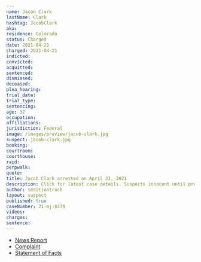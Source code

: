 ```yaml
---
name: Jacob Clark
lastName: Clark
hashtag: JacobClark
aka:
residence: Colorado
status: Charged
date: 2021-04-21
charged: 2021-04-21
indicted:
convicted:
acquitted:
sentenced:
dismissed:
deceased:
plea_hearing:
trial_date:
trial_type:
sentencing:
age: 32
occupation:
affiliations:
jurisdiction: Federal
image: /images/preview/jacob-clark.jpg
suspect: jacob-clark.jpg
booking:
courtroom:
courthouse:
raid:
perpwalk:
quote:
title: Jacob Clark arrested on April 21, 2021
description: Click for latest case details. Suspects innocent until proven guilty.
author: seditiontrack
layout: suspect
published: true
caseNumber: 21-mj-0279
videos:
charges:
sentence:
---
```

- [News Report](https://denver.cbslocal.com/2021/04/23/jacob-clark-colorado-us-capitol-riot-arrest-federal-charges/)
- [Complaint](https://www.justice.gov/usao-dc/case-multi-defendant/file/1391106/download)
- [Statement of Facts](https://www.justice.gov/usao-dc/case-multi-defendant/file/1391111/download)
